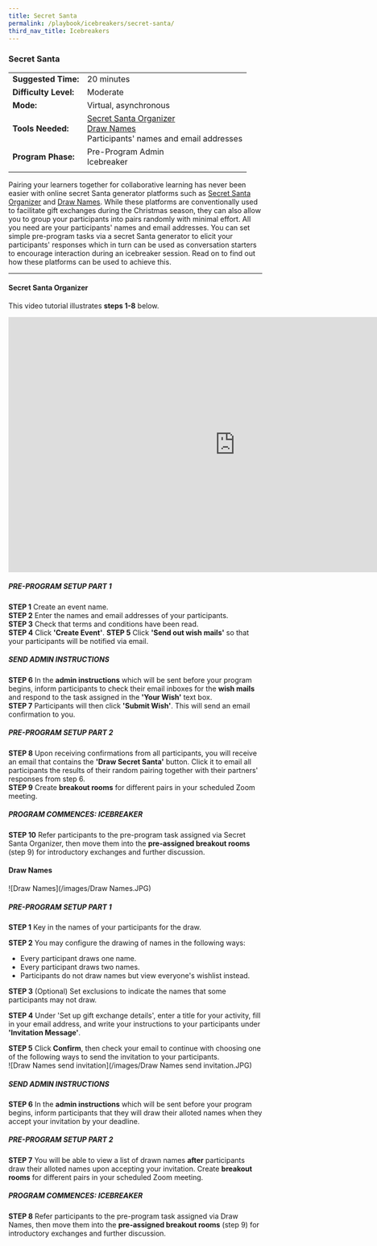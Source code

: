 ```yaml
---
title: Secret Santa
permalink: /playbook/icebreakers/secret-santa/
third_nav_title: Icebreakers
---
```

### Secret Santa 

|                       |                                         |
|-----------------------|-----------------------------------------|
| **Suggested Time:**   | 20 minutes                              |
| **Difficulty Level:** | Moderate                                |
| **Mode:**             | Virtual, asynchronous                   |
| **Tools Needed:**     | [Secret Santa Organizer](https://www.secretsantaorganizer.com/) <br/> [Draw Names](https://www.drawnames.com/secret-santa-generator?step=3) <br/> Participants' names and email addresses | 
| **Program Phase:**    | Pre-Program Admin <br/> Icebreaker      |
|                       |                                         |

Pairing your learners together for collaborative learning has never been easier with online secret Santa generator platforms such as [Secret Santa Organizer](https://www.secretsantaorganizer.com/) and [Draw Names](https://www.drawnames.com/secret-santa-generator?step=3). While these platforms are conventionally used to facilitate gift exchanges during the Christmas season, they can also allow you to group your participants into pairs randomly with minimal effort. All you need are your participants' names and email addresses. You can set simple pre-program tasks via a secret Santa generator to elicit your participants' responses which in turn can be used as conversation starters to encourage interaction during an icebreaker session. Read on to find out how these platforms can be used to achieve this.   

---

#### Secret Santa Organizer  

This video tutorial illustrates **steps 1-8** below.  

<iframe width="900" height="506" src="https://www.youtube.com/embed/MSChDJFSO1k" frameborder="0" allow="accelerometer; autoplay; clipboard-write; encrypted-media; gyroscope; picture-in-picture" allowfullscreen></iframe>    

##### PRE-PROGRAM SETUP PART 1 

**STEP 1** Create an event name.  
**STEP 2** Enter the names and email addresses of your participants.  
**STEP 3** Check that terms and conditions have been read.  
**STEP 4** Click **'Create Event'**.
**STEP 5** Click **'Send out wish mails'** so that your participants will be notified via email.  

##### SEND ADMIN INSTRUCTIONS  

**STEP 6** In the **admin instructions** which will be sent before your program begins, inform participants to check their email inboxes for the **wish mails** and respond to the task assigned in the **'Your Wish'** text box.  
**STEP 7** Participants will then click **'Submit Wish'**. This will send an email confirmation to you.  

##### PRE-PROGRAM SETUP PART 2  

**STEP 8** Upon receiving confirmations from all participants, you will receive an email that contains the **'Draw Secret Santa'** button. Click it to email all participants the results of their random pairing together with their partners' responses from step 6.  
**STEP 9** Create **breakout rooms** for different pairs in your scheduled Zoom meeting.  

##### PROGRAM COMMENCES: ICEBREAKER  

**STEP 10** Refer participants to the pre-program task assigned via Secret Santa Organizer, then move them into the **pre-assigned breakout rooms** (step 9) for introductory exchanges and further discussion.  
 

#### Draw Names

![Draw Names](/images/Draw Names.JPG)  

##### PRE-PROGRAM SETUP PART 1  

**STEP 1** Key in the names of your participants for the draw.  

**STEP 2** You may configure the drawing of names in the following ways:  
   * Every participant draws one name. 
   * Every participant draws two names. 
   * Participants do not draw names but view everyone's wishlist instead.  
   
**STEP 3** (Optional) Set exclusions to indicate the names that some participants may not draw.  

**STEP 4** Under 'Set up gift exchange details', enter a title for your activity, fill in your email address, and write your instructions to your participants under **'Invitation Message'**.  

**STEP 5** Click **Confirm**, then check your email to continue with choosing one of the following ways to send the invitation to your participants.  
   ![Draw Names send invitation](/images/Draw Names send invitation.JPG)  

##### SEND ADMIN INSTRUCTIONS  

**STEP 6** In the **admin instructions** which will be sent before your program begins, inform participants that they will draw their alloted names when they accept your invitation by your deadline.  

##### PRE-PROGRAM SETUP PART 2  

**STEP 7** You will be able to view a list of drawn names **after** participants draw their alloted names upon accepting your invitation. Create **breakout rooms** for different pairs in your scheduled Zoom meeting.  

##### PROGRAM COMMENCES: ICEBREAKER  

**STEP 8** Refer participants to the pre-program task assigned via Draw Names, then move them into the **pre-assigned breakout rooms** (step 9) for introductory exchanges and further discussion.  

